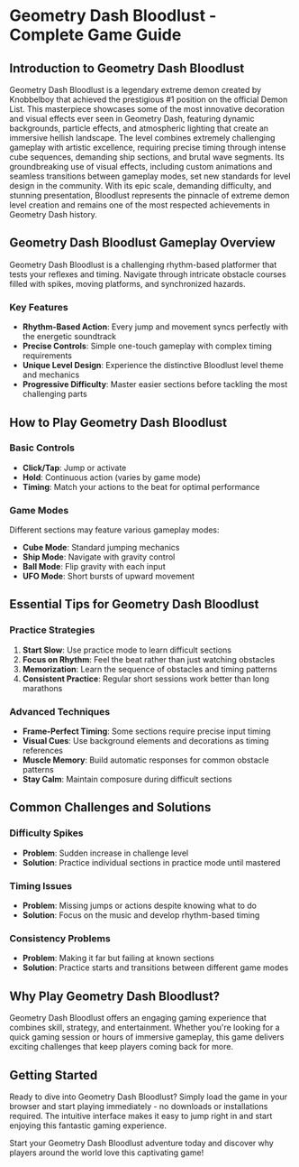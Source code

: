 # Geometry Dash Bloodlust - Complete Game Guide

## Introduction to Geometry Dash Bloodlust

Geometry Dash Bloodlust is a legendary extreme demon created by Knobbelboy that achieved the prestigious #1 position on the official Demon List. This masterpiece showcases some of the most innovative decoration and visual effects ever seen in Geometry Dash, featuring dynamic backgrounds, particle effects, and atmospheric lighting that create an immersive hellish landscape. The level combines extremely challenging gameplay with artistic excellence, requiring precise timing through intense cube sequences, demanding ship sections, and brutal wave segments. Its groundbreaking use of visual effects, including custom animations and seamless transitions between gameplay modes, set new standards for level design in the community. With its epic scale, demanding difficulty, and stunning presentation, Bloodlust represents the pinnacle of extreme demon level creation and remains one of the most respected achievements in Geometry Dash history.

## Geometry Dash Bloodlust Gameplay Overview

Geometry Dash Bloodlust is a challenging rhythm-based platformer that tests your reflexes and timing. Navigate through intricate obstacle courses filled with spikes, moving platforms, and synchronized hazards.

### Key Features
- **Rhythm-Based Action**: Every jump and movement syncs perfectly with the energetic soundtrack
- **Precise Controls**: Simple one-touch gameplay with complex timing requirements
- **Unique Level Design**: Experience the distinctive Bloodlust level theme and mechanics
- **Progressive Difficulty**: Master easier sections before tackling the most challenging parts

## How to Play Geometry Dash Bloodlust

### Basic Controls
- **Click/Tap**: Jump or activate
- **Hold**: Continuous action (varies by game mode)
- **Timing**: Match your actions to the beat for optimal performance

### Game Modes
Different sections may feature various gameplay modes:
- **Cube Mode**: Standard jumping mechanics
- **Ship Mode**: Navigate with gravity control
- **Ball Mode**: Flip gravity with each input
- **UFO Mode**: Short bursts of upward movement

## Essential Tips for Geometry Dash Bloodlust

### Practice Strategies
1. **Start Slow**: Use practice mode to learn difficult sections
2. **Focus on Rhythm**: Feel the beat rather than just watching obstacles
3. **Memorization**: Learn the sequence of obstacles and timing patterns
4. **Consistent Practice**: Regular short sessions work better than long marathons

### Advanced Techniques
- **Frame-Perfect Timing**: Some sections require precise input timing
- **Visual Cues**: Use background elements and decorations as timing references
- **Muscle Memory**: Build automatic responses for common obstacle patterns
- **Stay Calm**: Maintain composure during difficult sections

## Common Challenges and Solutions

### Difficulty Spikes
- **Problem**: Sudden increase in challenge level
- **Solution**: Practice individual sections in practice mode until mastered

### Timing Issues
- **Problem**: Missing jumps or actions despite knowing what to do
- **Solution**: Focus on the music and develop rhythm-based timing

### Consistency Problems
- **Problem**: Making it far but failing at known sections
- **Solution**: Practice starts and transitions between different game modes


## Why Play Geometry Dash Bloodlust?

Geometry Dash Bloodlust offers an engaging gaming experience that combines skill, strategy, and entertainment. Whether you're looking for a quick gaming session or hours of immersive gameplay, this game delivers exciting challenges that keep players coming back for more.

## Getting Started

Ready to dive into Geometry Dash Bloodlust? Simply load the game in your browser and start playing immediately - no downloads or installations required. The intuitive interface makes it easy to jump right in and start enjoying this fantastic gaming experience.

Start your Geometry Dash Bloodlust adventure today and discover why players around the world love this captivating game!